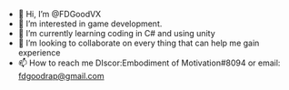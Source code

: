 - 👋 Hi, I’m @FDGoodVX
- 👀 I’m interested in game development.
- 🌱 I’m currently learning coding in C# and using unity
- 💞️ I’m looking to collaborate on every thing that can help me gain experience
- 📫 How to reach me DIscor:Embodiment of Motivation#8094 or email: fdgoodrap@gmail.com

<!---
FDGoodVX/FDGoodVX is a ✨ special ✨ repository because its `README.md` (this file) appears on your GitHub profile.
You can click the Preview link to take a look at your changes.
--->
